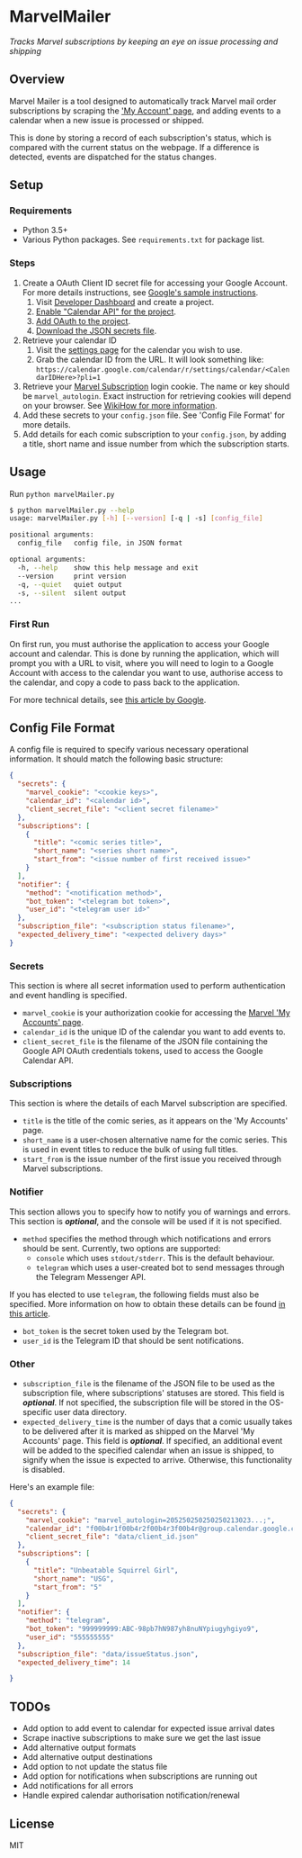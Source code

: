 # MarvelMailer

*Tracks Marvel subscriptions by keeping an eye on issue processing and shipping*

## Overview

Marvel Mailer is a tool designed to automatically track Marvel mail order 
subscriptions by scraping the 
['My Account' page](https://subscriptions.marvel.com/accounts/myaccount.asp),
and adding events to a calendar when a new issue is processed or shipped.

This is done by storing a record of each subscription's status, which is
compared with the current status on the webpage. If a difference is detected,
events are dispatched for the status changes.

## Setup

### Requirements

- Python 3.5+
- Various Python packages. See `requirements.txt` for package list.

### Steps

1. Create a OAuth Client ID secret file for accessing your Google Account. 
   For more details instructions, see 
   [Google's sample instructions](https://developers.google.com/api-client-library/python/samples/samples).
    1. Visit [Developer Dashboard](https://console.developers.google.com/apis/credentials)
       and create a project.
    2. [Enable "Calendar API" for the project](https://console.developers.google.com/apis/library/calendar-json.googleapis.com/). 
    3. [Add OAuth to the project](https://console.developers.google.com/apis/credentials/oauthclient).
    4. [Download the JSON secrets file](https://console.developers.google.com/apis/credentials).
2. Retrieve your calendar ID
    1. Visit the [settings page](https://calendar.google.com/calendar/r) for 
       the calendar you wish to use.
    2. Grab the calendar ID from the URL. It will look something like: 
       `https://calendar.google.com/calendar/r/settings/calendar/<CalendarIDHere>?pli=1`
3. Retrieve your [Marvel Subscription](https://subscriptions.marvel.com/accounts/myaccount.asp)
    login cookie. The name or key should be `marvel_autologin`. Exact 
    instruction for retrieving cookies will depend on your browser. See 
   [WikiHow for more information](https://www.wikihow.com/View-Cookies).
4. Add these secrets to your `config.json` file. See 'Config File Format' for 
   more details.
5. Add details for each comic subscription to your `config.json`, by adding a
   title, short name and issue number from which the subscription starts.

## Usage

Run `python marvelMailer.py`

```bash
$ python marvelMailer.py --help
usage: marvelMailer.py [-h] [--version] [-q | -s] [config_file]

positional arguments:
  config_file   config file, in JSON format

optional arguments:
  -h, --help    show this help message and exit
  --version     print version
  -q, --quiet   quiet output
  -s, --silent  silent output
...
```

### First Run

On first run, you must authorise the application to access your Google account 
and calendar. This is done by running the application, which will prompt you 
with a URL to visit, where you will need to login to a Google Account with 
access to the calendar you want to use, authorise access to the calendar, and 
copy a code to pass back to the application.

For more technical details, see 
[this article by Google](https://developers.google.com/api-client-library/python/auth/installed-app).

## Config File Format

A config file is required to specify various necessary operational information. 
It should match the following basic structure:

```json
{
  "secrets": {
    "marvel_cookie": "<cookie keys>",
    "calendar_id": "<calendar id>",
    "client_secret_file": "<client secret filename>"
  },
  "subscriptions": [
    {
      "title": "<comic series title>",
      "short_name": "<series short name>",
      "start_from": "<issue number of first received issue>"
    }
  ],
  "notifier": {
    "method": "<notification method>",
    "bot_token": "<telegram bot token>",
    "user_id": "<telegram user id>"
  },
  "subscription_file": "<subscription status filename>",
  "expected_delivery_time": "<expected delivery days>"
}
```
### Secrets
This section is where all secret information used to perform authentication and
event handling is specified.
- `marvel_cookie` is your authorization cookie for accessing the
  [Marvel 'My Accounts' page](https://subscriptions.marvel.com/accounts/myaccount.asp).
- `calendar_id` is the unique ID of the calendar you want to add events to.
- `client_secret_file` is the filename of the JSON file containing the Google API
  OAuth credentials tokens, used to access the Google Calendar API. 
   
### Subscriptions
This section is where the details of each Marvel subscription are 
specified.
- `title` is the title of the comic series, as it appears on the 'My Accounts' 
  page. 
- `short_name` is a user-chosen alternative name for the comic series. This is 
  used in event titles to reduce the bulk of using full titles.
- `start_from` is the issue number of the first issue you received through
  Marvel subscriptions.
   
### Notifier
This section allows you to specify how to notify you of warnings and errors. 
This section is ***optional***, and the console will be used if it is not 
specified.  
- `method` specifies the method through which notifications and errors should be
  sent. Currently, two options are supported: 
  + `console` which uses `stdout/stderr`. This is the default behaviour.
  + `telegram` which uses a user-created bot to send messages through the 
    Telegram Messenger API.

 If you has elected to use `telegram`, the following fields must also be 
 specified. More information on how to obtain these details can be found 
 [in this article](https://www.forsomedefinition.com/automation/creating-telegram-bot-notifications/).
 - `bot_token` is the secret token used by the Telegram bot.
 - `user_id` is the Telegram ID that should be sent notifications.
 
### Other
 - `subscription_file` is the filename of the JSON file to be used as the 
   subscription file, where subscriptions' statuses are stored. This field is 
   ***optional***. If not specified, the subscription file will be stored in 
   the OS-specific user data directory. 
 - `expected_delivery_time` is the number of days that a comic usually takes to 
   be delivered after it is marked as shipped on the Marvel 'My Accounts' page.
   This field is ***optional***. If specified, an additional event will be added 
   to the specified calendar when an issue is shipped, to signify when the issue
   is expected to arrive. Otherwise, this functionality is disabled. 

Here's an example file:

```json
{
  "secrets": {
    "marvel_cookie": "marvel_autologin=205250250250250213023...;",
    "calendar_id": "f00b4r1f00b4r2f00b4r3f00b4r@group.calendar.google.com",
    "client_secret_file": "data/client_id.json"
  },
  "subscriptions": [
    {
      "title": "Unbeatable Squirrel Girl",
      "short_name": "USG",
      "start_from": "5"
    }
  ],
  "notifier": {
    "method": "telegram",
    "bot_token": "999999999:ABC-98pb7hN987yh8nuNYpiugyhgiyo9",
    "user_id": "555555555"
  },
  "subscription_file": "data/issueStatus.json",
  "expected_delivery_time": 14

}
```

## TODOs

- Add option to add event to calendar for expected issue arrival dates
- Scrape inactive subscriptions to make sure we get the last issue 
- Add alternative output formats
- Add alternative output destinations
- Add option to not update the status file
- Add option for notifications when subscriptions are running out
- Add notifications for all errors
- Handle expired calendar authorisation notification/renewal

## License

MIT